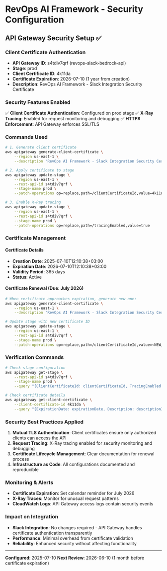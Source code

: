 # RevOps AI Framework - Security Configuration

## API Gateway Security Setup ✅

### Client Certificate Authentication
- **API Gateway ID**: s4tdiv7qrf (revops-slack-bedrock-api)
- **Stage**: prod
- **Client Certificate ID**: 4k11da
- **Certificate Expiration**: 2026-07-10 (1 year from creation)
- **Description**: RevOps AI Framework - Slack Integration Security Certificate

### Security Features Enabled
✅ **Client Certificate Authentication**: Configured on prod stage
✅ **X-Ray Tracing**: Enabled for request monitoring and debugging
✅ **HTTPS Enforcement**: API Gateway enforces SSL/TLS

### Commands Used
```bash
# 1. Generate client certificate
aws apigateway generate-client-certificate \
    --region us-east-1 \
    --description "RevOps AI Framework - Slack Integration Security Certificate"

# 2. Apply certificate to stage
aws apigateway update-stage \
    --region us-east-1 \
    --rest-api-id s4tdiv7qrf \
    --stage-name prod \
    --patch-operations op=replace,path=/clientCertificateId,value=4k11da

# 3. Enable X-Ray tracing
aws apigateway update-stage \
    --region us-east-1 \
    --rest-api-id s4tdiv7qrf \
    --stage-name prod \
    --patch-operations op=replace,path=/tracingEnabled,value=true
```

### Certificate Management

#### Certificate Details
- **Creation Date**: 2025-07-10T12:10:38+03:00
- **Expiration Date**: 2026-07-10T12:10:38+03:00
- **Validity Period**: 365 days
- **Status**: Active

#### Certificate Renewal (Due: July 2026)
```bash
# When certificate approaches expiration, generate new one:
aws apigateway generate-client-certificate \
    --region us-east-1 \
    --description "RevOps AI Framework - Slack Integration Security Certificate (Renewed)"

# Update stage with new certificate ID
aws apigateway update-stage \
    --region us-east-1 \
    --rest-api-id s4tdiv7qrf \
    --stage-name prod \
    --patch-operations op=replace,path=/clientCertificateId,value=<NEW_CERT_ID>
```

### Verification Commands
```bash
# Check stage configuration
aws apigateway get-stage \
    --rest-api-id s4tdiv7qrf \
    --stage-name prod \
    --query "{ClientCertificateId: clientCertificateId, TracingEnabled: tracingEnabled}"

# Check certificate details
aws apigateway get-client-certificate \
    --client-certificate-id 4k11da \
    --query "{ExpirationDate: expirationDate, Description: description}"
```

### Security Best Practices Applied
1. **Mutual TLS Authentication**: Client certificates ensure only authorized clients can access the API
2. **Request Tracing**: X-Ray tracing enabled for security monitoring and debugging
3. **Certificate Lifecycle Management**: Clear documentation for renewal process
4. **Infrastructure as Code**: All configurations documented and reproducible

### Monitoring & Alerts
- **Certificate Expiration**: Set calendar reminder for July 2026
- **X-Ray Traces**: Monitor for unusual request patterns
- **CloudWatch Logs**: API Gateway access logs contain security events

### Impact on Integration
- **Slack Integration**: No changes required - API Gateway handles certificate authentication transparently
- **Performance**: Minimal overhead from certificate validation
- **Reliability**: Enhanced security without affecting functionality

---
**Configured**: 2025-07-10
**Next Review**: 2026-06-10 (1 month before certificate expiration)